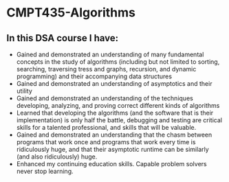 # CMPT435-Algorithms

## In this DSA course I have:
* Gained and demonstrated an understanding of many fundamental concepts in the study of algorithms (including but not limited to sorting, searching, traversing tress and graphs, recursion, and dynamic programming) and their accompanying data
structures
* Gained and demonstrated an understanding of asymptotics and their utility
* Gained and demonstrated an understanding of the techniques developing, analyzing, and proving correct different kinds of algorithms
* Learned that developing the algorithms (and the software that is their implementation) is only half the battle, debugging and testing are critical skills for a talented professional, and skills that will be valuable.
* Gained and demonstrated an understanding that the chasm between programs that work once and programs that work every time is ridiculously huge, and that their asymptotic runtime can be similarly (and also ridiculously) huge.
* Enhanced my continuing education skills. Capable problem solvers never stop learning.
